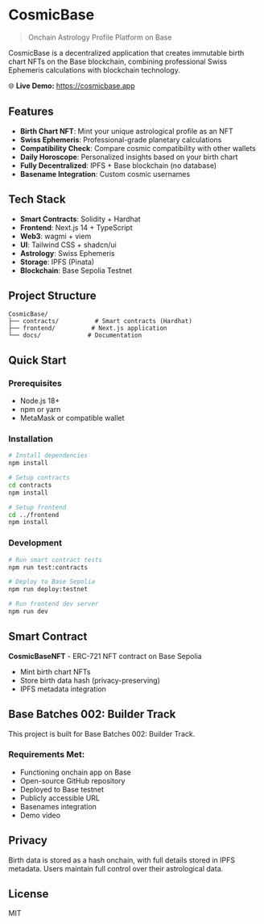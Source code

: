 # CosmicBase

> Onchain Astrology Profile Platform on Base

CosmicBase is a decentralized application that creates immutable birth chart NFTs on the Base blockchain, combining professional Swiss Ephemeris calculations with blockchain technology.

🌐 **Live Demo:** https://cosmicbase.app

## Features

- **Birth Chart NFT**: Mint your unique astrological profile as an NFT
- **Swiss Ephemeris**: Professional-grade planetary calculations
- **Compatibility Check**: Compare cosmic compatibility with other wallets
- **Daily Horoscope**: Personalized insights based on your birth chart
- **Fully Decentralized**: IPFS + Base blockchain (no database)
- **Basename Integration**: Custom cosmic usernames

## Tech Stack

- **Smart Contracts**: Solidity + Hardhat
- **Frontend**: Next.js 14 + TypeScript
- **Web3**: wagmi + viem
- **UI**: Tailwind CSS + shadcn/ui
- **Astrology**: Swiss Ephemeris
- **Storage**: IPFS (Pinata)
- **Blockchain**: Base Sepolia Testnet

## Project Structure

```
CosmicBase/
├── contracts/          # Smart contracts (Hardhat)
├── frontend/          # Next.js application
└── docs/             # Documentation
```

## Quick Start

### Prerequisites

- Node.js 18+
- npm or yarn
- MetaMask or compatible wallet

### Installation

```bash
# Install dependencies
npm install

# Setup contracts
cd contracts
npm install

# Setup frontend
cd ../frontend
npm install
```

### Development

```bash
# Run smart contract tests
npm run test:contracts

# Deploy to Base Sepolia
npm run deploy:testnet

# Run frontend dev server
npm run dev
```

## Smart Contract

**CosmicBaseNFT** - ERC-721 NFT contract on Base Sepolia

- Mint birth chart NFTs
- Store birth data hash (privacy-preserving)
- IPFS metadata integration

## Base Batches 002: Builder Track

This project is built for Base Batches 002: Builder Track.

### Requirements Met:

- Functioning onchain app on Base
- Open-source GitHub repository
- Deployed to Base testnet
- Publicly accessible URL
- Basenames integration
- Demo video

## Privacy

Birth data is stored as a hash onchain, with full details stored in IPFS metadata. Users maintain full control over their astrological data.

## License

MIT
